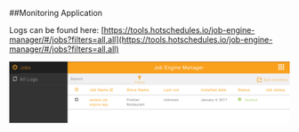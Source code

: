 ##Monitoring Application

Logs can be found here: [https://tools.hotschedules.io/job-engine-manager/#/jobs?filters=all,all](https://tools.hotschedules.io/job-engine-manager/#/jobs?filters=all,all)

![alt text](/images/Logs.png?raw=true)